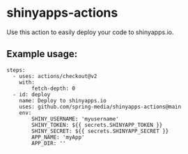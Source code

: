 # shinyapps-actions

Use this action to easily deploy your code to shinyapps.io.

## Example usage:

```
steps:
  - uses: actions/checkout@v2
    with:
        fetch-depth: 0
  - id: deploy
    name: Deploy to shinyapps.io
    uses: github.com/spring-media/shinyapps-actions@main
    env:
        SHINY_USERNAME: 'myusername'
        SHINY_TOKEN: ${{ secrets.SHINYAPP_TOKEN }}
        SHINY_SECRET: ${{ secrets.SHINYAPP_SECRET }}
        APP_NAME: 'myApp'
        APP_DIR: ''
```